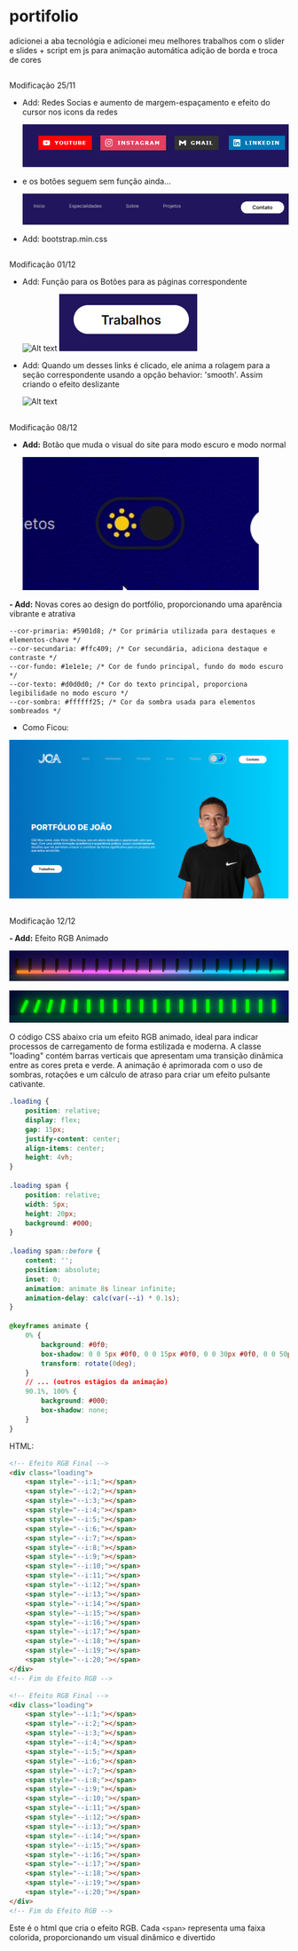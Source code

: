 # portifolio
adicionei a aba tecnológia e adicionei meu melhores trabalhos com o slider e slides + script em js para animação automática
adição de borda e troca de cores

##

Modificação 25/11
- Add: Redes Socias e aumento de margem-espaçamento e efeito do cursor nos icons da redes

    ![Alt text](images/image.png)

- e os botões seguem sem função ainda...

    ![Alt text](images/tela-bt.png)

- Add: bootstrap.min.css

##

Modificação 01/12
- Add: Função para os Botões para as páginas correspondente

    ![Alt text](images/botões.png)
    ![Alt text](images/trabalhos.png)

- Add: Quando um desses links é clicado, ele anima a rolagem para a seção correspondente usando a opção behavior: 'smooth'. Assim criando o efeito deslizante

    ![Alt text](images/efeito-deslizante.gif)

##

Modificação 08/12
- **Add:** Botão que muda o visual do site para modo escuro e modo normal

    ![Alt text](images/toggle%20mode.gif)

**- Add:** Novas cores ao design do portfólio, proporcionando uma aparência vibrante e atrativa

    --cor-primaria: #5901d8; /* Cor primária utilizada para destaques e elementos-chave */
    --cor-secundaria: #ffc409; /* Cor secundária, adiciona destaque e contraste */
    --cor-fundo: #1e1e1e; /* Cor de fundo principal, fundo do modo escuro */
    --cor-texto: #d0d0d0; /* Cor do texto principal, proporciona legibilidade no modo escuro */
    --cor-sombra: #ffffff25; /* Cor da sombra usada para elementos sombreados */

- Como Ficou:

![Alt text](images/image-6.png)

##

Modificação 12/12

**- Add:** Efeito RGB Animado

![Alt text](images/efeito%20rgb.png)

![Alt text](images/efeito%20rgb2.png)

O código CSS abaixo cria um efeito RGB animado, ideal para indicar processos de carregamento de forma estilizada e moderna. A classe "loading" contém barras verticais que apresentam uma transição dinâmica entre as cores preta e verde. A animação é aprimorada com o uso de sombras, rotações e um cálculo de atraso para criar um efeito pulsante cativante.

```css
.loading {
    position: relative;
    display: flex;
    gap: 15px;
    justify-content: center;
    align-items: center;
    height: 4vh;
}

.loading span {
    position: relative;
    width: 5px;
    height: 20px;
    background: #000;
}

.loading span::before {
    content: '';
    position: absolute;
    inset: 0;
    animation: animate 8s linear infinite;
    animation-delay: calc(var(--i) * 0.1s);
}

@keyframes animate {
    0% {
        background: #0f0;
        box-shadow: 0 0 5px #0f0, 0 0 15px #0f0, 0 0 30px #0f0, 0 0 50px #0f0;
        transform: rotate(0deg);
    }
    // ... (outros estágios da animação)
    90.1%, 100% {
        background: #000;
        box-shadow: none;
    }
}

```
HTML:
```html
<!-- Efeito RGB Final -->
<div class="loading">
    <span style="--i:1;"></span>
    <span style="--i:2;"></span>
    <span style="--i:3;"></span>
    <span style="--i:4;"></span>
    <span style="--i:5;"></span>
    <span style="--i:6;"></span>
    <span style="--i:7;"></span>
    <span style="--i:8;"></span>
    <span style="--i:9;"></span>
    <span style="--i:10;"></span>
    <span style="--i:11;"></span>
    <span style="--i:12;"></span>
    <span style="--i:13;"></span>
    <span style="--i:14;"></span>
    <span style="--i:15;"></span>
    <span style="--i:16;"></span>
    <span style="--i:17;"></span>
    <span style="--i:18;"></span>
    <span style="--i:19;"></span>
    <span style="--i:20;"></span>
</div>
<!-- Fim do Efeito RGB -->

```
```markdown
<!-- Efeito RGB Final -->
<div class="loading">
    <span style="--i:1;"></span>
    <span style="--i:2;"></span>
    <span style="--i:3;"></span>
    <span style="--i:4;"></span>
    <span style="--i:5;"></span>
    <span style="--i:6;"></span>
    <span style="--i:7;"></span>
    <span style="--i:8;"></span>
    <span style="--i:9;"></span>
    <span style="--i:10;"></span>
    <span style="--i:11;"></span>
    <span style="--i:12;"></span>
    <span style="--i:13;"></span>
    <span style="--i:14;"></span>
    <span style="--i:15;"></span>
    <span style="--i:16;"></span>
    <span style="--i:17;"></span>
    <span style="--i:18;"></span>
    <span style="--i:19;"></span>
    <span style="--i:20;"></span>
</div>
<!-- Fim do Efeito RGB -->

```

Este é o html que cria o efeito RGB. Cada `<span>` representa uma faixa colorida, proporcionando um visual dinâmico e divertido